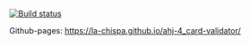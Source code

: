 [![Build status](https://ci.appveyor.com/api/projects/status/h41g7cpjvu8009f7?svg=true)](https://ci.appveyor.com/project/la-chispa/ahj-4-card-validator)

Github-pages: https://la-chispa.github.io/ahj-4_card-validator/